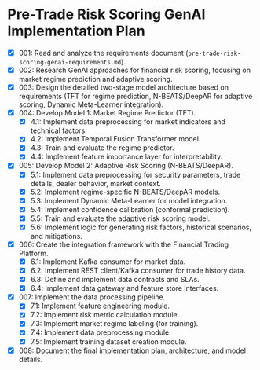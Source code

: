 # Pre-Trade Risk Scoring GenAI Implementation Plan

- [X] 001: Read and analyze the requirements document (`pre-trade-risk-scoring-genai-requirements.md`).
- [X] 002: Research GenAI approaches for financial risk scoring, focusing on market regime prediction and adaptive scoring.
- [X] 003: Design the detailed two-stage model architecture based on requirements (TFT for regime prediction, N-BEATS/DeepAR for adaptive scoring, Dynamic Meta-Learner integration).
- [X] 004: Develop Model 1: Market Regime Predictor (TFT).
    - [X] 4.1: Implement data preprocessing for market indicators and technical factors.
    - [X] 4.2: Implement Temporal Fusion Transformer model.
    - [X] 4.3: Train and evaluate the regime predictor.
    - [X] 4.4: Implement feature importance layer for interpretability.
- [X] 005: Develop Model 2: Adaptive Risk Scoring (N-BEATS/DeepAR).
    - [X] 5.1: Implement data preprocessing for security parameters, trade details, dealer behavior, market context.
    - [X] 5.2: Implement regime-specific N-BEATS/DeepAR models.
    - [X] 5.3: Implement Dynamic Meta-Learner for model integration.
    - [X] 5.4: Implement confidence calibration (conformal prediction).
    - [X] 5.5: Train and evaluate the adaptive risk scoring model.
    - [X] 5.6: Implement logic for generating risk factors, historical scenarios, and mitigations.
- [X] 006: Create the integration framework with the Financial Trading Platform.
    - [X] 6.1: Implement Kafka consumer for market data.
    - [X] 6.2: Implement REST client/Kafka consumer for trade history data.
    - [X] 6.3: Define and implement data contracts and SLAs.
    - [X] 6.4: Implement data gateway and feature store interfaces.
- [X] 007: Implement the data processing pipeline.
    - [X] 7.1: Implement feature engineering module.
    - [X] 7.2: Implement risk metric calculation module.
    - [X] 7.3: Implement market regime labeling (for training).
    - [X] 7.4: Implement data preprocessing module.
    - [X] 7.5: Implement training dataset creation module.
- [X] 008: Document the final implementation plan, architecture, and model details.
